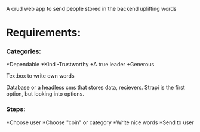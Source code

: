 A crud web app to send people stored in the backend uplifting words

# Requirements:

### Categories:

*Dependable
*Kind
-Trustworthy
+A true leader
+Generous

Textbox to write own words

Database or a headless cms that stores data, recievers. Strapi is the first option, but looking into options.

### Steps:

*Choose user
*Choose "coin" or category
*Write nice words
*Send to user
